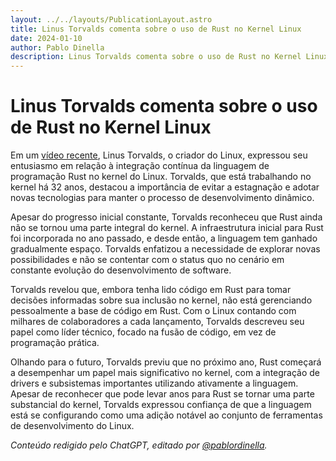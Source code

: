 ```yaml
---
layout: ../../layouts/PublicationLayout.astro
title: Linus Torvalds comenta sobre o uso de Rust no Kernel Linux
date: 2024-01-10
author: Pablo Dinella
description: Linus Torvalds comenta sobre o uso de Rust no Kernel Linux e seu papel no desenvolvimento.
--- 
```


# Linus Torvalds comenta sobre o uso de Rust no Kernel Linux

Em um [vídeo recente](https://youtu.be/YyRVOGxRKLg), Linus Torvalds, o criador do Linux, expressou seu entusiasmo em relação à integração contínua da linguagem de programação Rust no kernel do Linux. Torvalds, que está trabalhando no kernel há 32 anos, destacou a importância de evitar a estagnação e adotar novas tecnologias para manter o processo de desenvolvimento dinâmico.

Apesar do progresso inicial constante, Torvalds reconheceu que Rust ainda não se tornou uma parte integral do kernel. A infraestrutura inicial para Rust foi incorporada no ano passado, e desde então, a linguagem tem ganhado gradualmente espaço. Torvalds enfatizou a necessidade de explorar novas possibilidades e não se contentar com o status quo no cenário em constante evolução do desenvolvimento de software.

Torvalds revelou que, embora tenha lido código em Rust para tomar decisões informadas sobre sua inclusão no kernel, não está gerenciando pessoalmente a base de código em Rust. Com o Linux contando com milhares de colaboradores a cada lançamento, Torvalds descreveu seu papel como líder técnico, focado na fusão de código, em vez de programação prática.

Olhando para o futuro, Torvalds previu que no próximo ano, Rust começará a desempenhar um papel mais significativo no kernel, com a integração de drivers e subsistemas importantes utilizando ativamente a linguagem. Apesar de reconhecer que pode levar anos para Rust se tornar uma parte substancial do kernel, Torvalds expressou confiança de que a linguagem está se configurando como uma adição notável ao conjunto de ferramentas de desenvolvimento do Linux.

_Conteúdo redigido pelo ChatGPT, editado por [@pablordinella](https://twitter.com/pablordinella)._